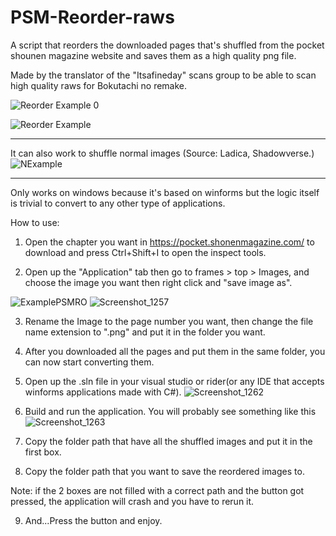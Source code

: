 # PSM-Reorder-raws
A script that reorders the downloaded pages that's shuffled from the pocket shounen magazine website and saves them as a high quality png file.

Made by the translator of the "Itsafineday" scans group to be able to scan high quality raws for Bokutachi no remake.

![Reorder Example 0](https://user-images.githubusercontent.com/32362046/119033532-fd9bd700-b9b5-11eb-86bd-3c79e89567c7.png)

![Reorder Example](https://user-images.githubusercontent.com/32362046/119033582-0d1b2000-b9b6-11eb-8cf6-e302f3a39121.png)

------------------------------
It can also work to shuffle normal images (Source: Ladica, Shadowverse.)
![NExample](https://user-images.githubusercontent.com/32362046/119096137-df68c200-ba1b-11eb-8e8b-c00b3a9fde4b.png)

------------------------------

Only works on windows because it's based on winforms but the logic itself is trivial to convert to any other type of applications.

How to use:

1) Open the chapter you want in https://pocket.shonenmagazine.com/ to download and press Ctrl+Shift+I to open the inspect tools.

2) Open up the "Application" tab then go to frames > top > Images, and choose the image you want then right click and "save image as".

![ExamplePSMRO](https://user-images.githubusercontent.com/32362046/119030943-31293200-b9b3-11eb-95de-6972c2ddf8d0.jpg)
![Screenshot_1257](https://user-images.githubusercontent.com/32362046/119030502-a3e5dd80-b9b2-11eb-8fce-d5cd6d30f2b4.png)

3) Rename the Image to the page number you want, then change the file name extension to ".png" and put it in the folder you want.

4) After you downloaded all the pages and put them in the same folder, you can now start converting them.

5) Open up the .sln file in your visual studio or rider(or any IDE that accepts winforms applications made with C#). 
![Screenshot_1262](https://user-images.githubusercontent.com/32362046/119032518-ee685980-b9b4-11eb-9fe9-9d8f535e220d.png)

6) Build and run the application. You will probably see something like this
![Screenshot_1263](https://user-images.githubusercontent.com/32362046/119032943-5b7bef00-b9b5-11eb-895d-8c72fccab416.png)

7) Copy the folder path that have all the shuffled images and put it in the first box.

8) Copy the folder path that you want to save the reordered images to. 

Note: if the 2 boxes are not filled with a correct path and the button got pressed, the application will crash and you have to rerun it.

9) And...Press the button and enjoy. 

